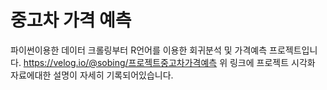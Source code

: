# 중고차 가격 예측
파이썬이용한 데이터 크롤링부터 R언어를 이용한 회귀분석 및 가격예측 프로젝트입니다.
https://velog.io/@sobing/프로젝트중고차가격예측
위 링크에 프로젝트 시각화 자료에대한 설명이 자세히 기록되어있습니다.
